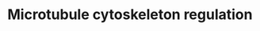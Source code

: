 ---
annotations:
- id: PW:0000646
  parent: signaling pathway
  type: Pathway Ontology
  value: cell-extracellular matrix signaling pathway
authors:
- Mkutmon
- Lindarieswijk
- Eweitz
description: ''
last-edited: 2021-05-21
organisms:
- Bos taurus
redirect_from:
- /index.php/Pathway:WP3177
- /instance/WP3177
revision: null
schema-jsonld:
- '@context': https://schema.org/
  '@id': https://wikipathways.github.io/pathways/WP3177.html
  '@type': Dataset
  creator:
    '@type': Organization
    name: WikiPathways
  description: ''
  keywords:
  - ABL1
  - AKT1
  - APC
  - AURKB
  - CAMK4
  - CDC42
  - CDK1
  - CFL2
  - CLASP1
  - CLIP1
  - DIAPH1
  - DPYSL2
  - DVL1
  - EPHB2
  - F2RL2
  - GNAQ
  - GSK3B
  - ICIS*
  - KIF2C
  - LIMK1
  - MAP1B
  - MAPKAPK2
  - MAPRE1
  - MAPT
  - MARK
  - MARK2
  - PAK1
  - PARD6A
  - PHLDB2
  - PIK3CA
  - PRKACA
  - PRKCA
  - PTEN
  - PTPRA
  - RAC1
  - RHO
  - ROCK1
  - RhoGEF
  - SPRED1
  - SRC
  - STAT3
  - STMN*
  - TAOK1
  - TESK2
  - TIAM1
  - TPPP
  - TRIO
  - WNT3A
  - XMAP215*
  license: CC0
  name: Microtubule cytoskeleton regulation
seo: CreativeWork
title: Microtubule cytoskeleton regulation
wpid: WP3177
---